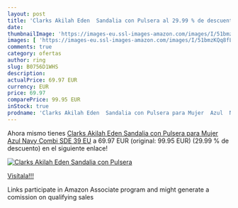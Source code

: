 ```yaml
---
layout: post
title: 'Clarks Akilah Eden  Sandalia con Pulsera al 29.99 % de descuento'
date: 
thumbnailImage: 'https://images-eu.ssl-images-amazon.com/images/I/51bmzKQq8fL._SL200_.jpg'
images: [ 'https://images-eu.ssl-images-amazon.com/images/I/51bmzKQq8fL._SL200_.jpg' ]
comments: true
category: ofertas
author: ring
slug: B0756D1WHS
description:
actualPrice: 69.97 EUR
currency: EUR
price: 69.97
comparePrice: 99.95 EUR
inStock: true
prodname: 'Clarks Akilah Eden  Sandalia con Pulsera para Mujer  Azul  Navy Combi SDE   39 EU'
---
```


Ahora mismo tienes [Clarks Akilah Eden  Sandalia con Pulsera para Mujer  Azul  Navy Combi SDE   39 EU](https://www.amazon.es/dp/B0756D1WHS/?tag=tolees-21) a 69.97 EUR (original: 99.95 EUR) (29.99 %  de descuento) en el siguiente enlace!

[![Clarks Akilah Eden  Sandalia con Pulsera](https://images-eu.ssl-images-amazon.com/images/I/51bmzKQq8fL._SL200_.jpg)](https://www.amazon.es/dp/B0756D1WHS/?tag=tolees-21)

[Visítala!!!](https://www.amazon.es/dp/B0756D1WHS/?tag=tolees-21)

Links participate in Amazon Associate program and might generate a comission on qualifying sales
